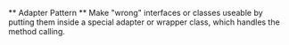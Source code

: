 ** Adapter Pattern **
Make "wrong" interfaces or classes useable by putting them inside a special adapter or wrapper class, which handles the
method calling.